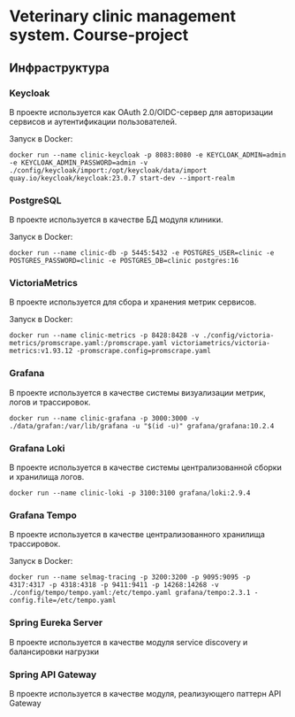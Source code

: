 # Veterinary clinic management system. Сourse-project
## Инфраструктура
### Keycloak

В проекте используется как OAuth 2.0/OIDC-сервер для авторизации сервисов и аутентификации пользователей.

Запуск в Docker:

```shell
docker run --name clinic-keycloak -p 8083:8080 -e KEYCLOAK_ADMIN=admin -e KEYCLOAK_ADMIN_PASSWORD=admin -v ./config/keycloak/import:/opt/keycloak/data/import quay.io/keycloak/keycloak:23.0.7 start-dev --import-realm
```

### PostgreSQL

В проекте используется в качестве БД модуля клиники.

Запуск в Docker:

```shell
docker run --name clinic-db -p 5445:5432 -e POSTGRES_USER=clinic -e POSTGRES_PASSWORD=clinic -e POSTGRES_DB=clinic postgres:16
```

### VictoriaMetrics

В проекте используется для сбора и хранения метрик сервисов.

Запуск в Docker:

```shell
docker run --name clinic-metrics -p 8428:8428 -v ./config/victoria-metrics/promscrape.yaml:/promscrape.yaml victoriametrics/victoria-metrics:v1.93.12 -promscrape.config=promscrape.yaml
```

### Grafana

В проекте используется в качестве системы визуализации метрик, логов и трассировок.

```shell
docker run --name clinic-grafana -p 3000:3000 -v ./data/grafan:/var/lib/grafana -u "$(id -u)" grafana/grafana:10.2.4
```

### Grafana Loki

В проекте используется в качестве системы централизованной сборки и хранилища логов.

```shell
docker run --name clinic-loki -p 3100:3100 grafana/loki:2.9.4
```

### Grafana Tempo

В проекте используется в качестве централизованного хранилища трассировок.

Запуск в Docker:

```shell
docker run --name selmag-tracing -p 3200:3200 -p 9095:9095 -p 4317:4317 -p 4318:4318 -p 9411:9411 -p 14268:14268 -v ./config/tempo/tempo.yaml:/etc/tempo.yaml grafana/tempo:2.3.1 -config.file=/etc/tempo.yaml
```

### Spring Eureka Server

В проекте используется в качестве модуля service discovery и балансировки нагрузки

### Spring API Gateway

В проекте используется в качестве модуля, реализующего паттерн API Gateway
